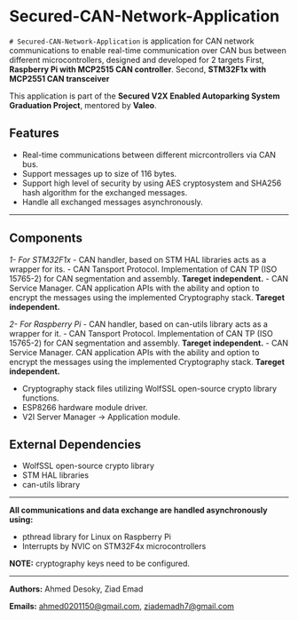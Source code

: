# Secured-CAN-Network-Application

`# Secured-CAN-Network-Application` is application for CAN network communications to enable real-time communication over CAN bus between different microcontrollers, designed and developed for 2 targets
First, **Raspberry Pi with MCP2515 CAN controller**. 
Second, **STM32F1x with MCP2551 CAN transceiver**

This application is part of the **Secured V2X Enabled Autoparking System Graduation Project**, mentored by **Valeo**.

## Features
- Real-time communications between different micrcontrollers via CAN bus.
- Support messages up to size of 116 bytes.
- Support high level of security by using AES cryptosystem and SHA256 hash algorithm for the exchanged messages.
- Handle all exchanged messages asynchronously.

---

## Components
*1- For STM32F1x*
	- CAN handler, based on STM HAL libraries acts as a wrapper for its.
 	- CAN Tansport Protocol. Implementation of CAN TP (ISO 15765-2) for CAN segmentation and assembly. **Tareget independent.**
  	- CAN Service Manager. CAN application APIs with the ability and option to encrypt the messages using the implemented Cryptography stack. **Tareget independent.**
  
*2- For Raspberry Pi*
	- CAN handler, based on can-utils library acts as a wrapper for it.
 	- CAN Tansport Protocol. Implementation of CAN TP (ISO 15765-2) for CAN segmentation and assembly. **Tareget independent.**
  	- CAN Service Manager. CAN application APIs with the ability and option to encrypt the messages using the implemented Cryptography stack. **Tareget independent.**
   
- Cryptography stack files utilizing WolfSSL open-source crypto library functions.
- ESP8266 hardware module driver.
- V2I Server Manager -> Application module.

## External Dependencies
- WolfSSL open-source crypto library
- STM HAL libraries
- can-utils library

---

**All communications and data exchange are handled asynchronously using:**
- pthread library for Linux on Raspberry Pi
- Interrupts by NVIC on STM32F4x microcontrollers

**NOTE:** cryptography keys need to be configured. 

---

**Authors:**
	Ahmed Desoky,
  	Ziad Emad
	
**Emails:**
	ahmed0201150@gmail.com,
	ziademadh7@gmail.com
